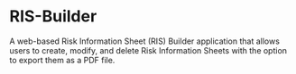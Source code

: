 # RIS-Builder
A web-based Risk Information Sheet (RIS) Builder application that allows users to create, modify, and delete Risk Information Sheets with the option to export them as a PDF file.
